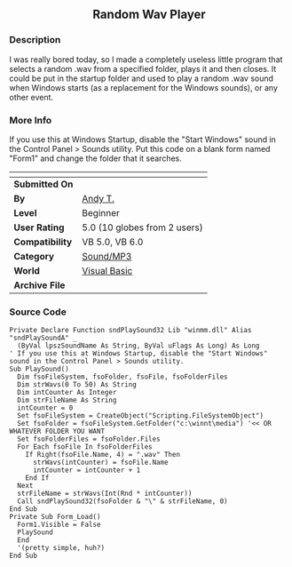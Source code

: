 ﻿<div align="center">

## Random Wav Player


</div>

### Description

I was really bored today, so I made a completely useless little program that selects a random .wav from a specified folder, plays it and then closes. It could be put in the startup folder and used to play a random .wav sound when Windows starts (as a replacement for the Windows sounds), or any other event.
 
### More Info
 
If you use this at Windows Startup, disable the "Start Windows" sound in the Control Panel > Sounds utility. Put this code on a blank form named "Form1" and change the folder that it searches.


<span>             |<span>
---                |---
**Submitted On**   |
**By**             |[Andy T\.](https://github.com/Planet-Source-Code/PSCIndex/blob/master/ByAuthor/andy-t.md)
**Level**          |Beginner
**User Rating**    |5.0 (10 globes from 2 users)
**Compatibility**  |VB 5\.0, VB 6\.0
**Category**       |[Sound/MP3](https://github.com/Planet-Source-Code/PSCIndex/blob/master/ByCategory/sound-mp3__1-45.md)
**World**          |[Visual Basic](https://github.com/Planet-Source-Code/PSCIndex/blob/master/ByWorld/visual-basic.md)
**Archive File**   |[](https://github.com/Planet-Source-Code/andy-t-random-wav-player__1-21074/archive/master.zip)





### Source Code

```
Private Declare Function sndPlaySound32 Lib "winmm.dll" Alias "sndPlaySoundA" _
  (ByVal lpszSoundName As String, ByVal uFlags As Long) As Long
' If you use this at Windows Startup, disable the "Start Windows" sound in the Control Panel > Sounds utility.
Sub PlaySound()
  Dim fsoFileSystem, fsoFolder, fsoFile, fsoFolderFiles
  Dim strWavs(0 To 50) As String
  Dim intCounter As Integer
  Dim strFileName As String
  intCounter = 0
  Set fsoFileSystem = CreateObject("Scripting.FileSystemObject")
  Set fsoFolder = fsoFileSystem.GetFolder("c:\winnt\media") '<< OR WHATEVER FOLDER YOU WANT
  Set fsoFolderFiles = fsoFolder.Files
  For Each fsoFile In fsoFolderFiles
    If Right(fsoFile.Name, 4) = ".wav" Then
      strWavs(intCounter) = fsoFile.Name
      intCounter = intCounter + 1
    End If
  Next
  strFileName = strWavs(Int(Rnd * intCounter))
  Call sndPlaySound32(fsoFolder & "\" & strFileName, 0)
End Sub
Private Sub Form_Load()
  Form1.Visible = False
  PlaySound
  End
  '(pretty simple, huh?)
End Sub
```

